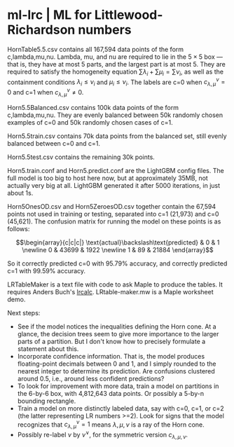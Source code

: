 # ml-lrc | ML for Littlewood-Richardson numbers

HornTable5.5.csv contains all 167,594 data points of the form c,lambda,mu,nu.  Lambda, mu, and nu are required to lie in the $5\times 5$ box &mdash; that is, they have at most 5 parts, and the largest part is at most 5.  They are required to satisfy the homogeneity equation $\sum \lambda_i + \sum \mu_i = \sum \nu_i$, as well as the containment conditions $\lambda_i\leq \nu_i$ and $\mu_i\leq \nu_i$.  The labels are c=0 when $c_{\lambda,\mu}^\nu=0$ and c=1 when $c_{\lambda,\mu}^\nu\neq0$.

Horn5.5Balanced.csv contains 100k data points of the form c,lambda,mu,nu.  They are evenly balanced between 50k randomly chosen examples of c=0 and 50k randomly chosen cases of c=1.

Horn5.5train.csv contains 70k data points from the balanced set, still evenly balanced between c=0 and c=1.

Horn5.5test.csv contains the remaining 30k points.

Horn5.train.conf and Horn5.predict.conf are the LightGBM config files.  The full model is too big to host here now, but at approximately 35MB, not actually very big at all.  LightGBM generated it after 5000 iterations, in just about 1s.

Horn5OnesOD.csv and Horn5ZeroesOD.csv together contain the 67,594 points not used in training or testing, separated into c=1 (21,973) and c=0 (45,621).  The confusion matrix for running the model on these points is as follows:

$$\begin{array}{c|c|c|} \text{actual}\backslash\text{predicted} & 0 & 1  \newline 0 & 43699 & 1922  \newline 1 & 89 & 21884  \end{array}$$

So it correctly predicted c=0 with 95.79% accuracy, and correctly predicted c=1 with 99.59% accuracy.

LRTableMaker is a text file with code to ask Maple to produce the tables.  It requires Anders Buch's [lrcalc](https://sites.math.rutgers.edu/~asbuch/lrcalc/).  LRtable-maker.mw is a Maple worksheet demo.

Next steps:
* See if the model notices the inequalities defining the Horn cone.  At a glance, the decision trees seem to give more importance to the larger parts of a partition.  But I don't know how to precisely formulate a statement about this.
* Incorporate confidence information.  That is, the model produces floating-point decimals between 0 and 1, and I simply rounded to the nearest integer to determine its prediction.  Are confusions clustered around 0.5, i.e., around less confident predictions?
* To look for improvement with more data, train a model on partitions in the 6-by-6 box, with 4,812,643 data points.  Or possibly a 5-by-n bounding rectangle.
* Train a model on more distinctly labeled data, say with c=0, c=1, or c=2 (the latter representing LR numbers >=2).  Look for signs that the model recognizes that $c_{\lambda,\mu}^\nu=1$ means $\lambda,\mu,\nu$ is a ray of the Horn cone.
* Possibly re-label $\nu$ by $\nu^\vee$, for the symmetric version $c_{\lambda,\mu,\nu}$.
